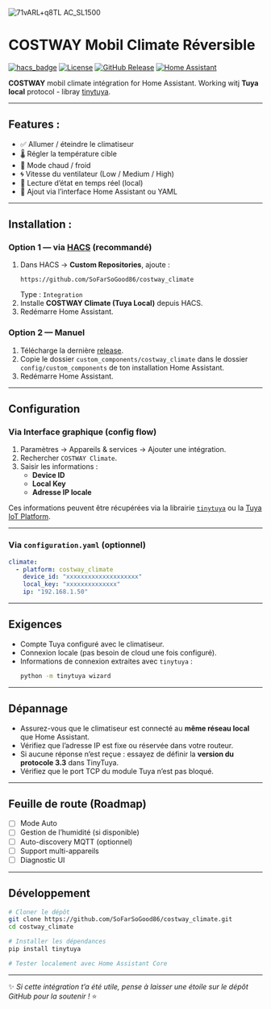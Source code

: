 ![71vARL+q8TL _AC_SL1500_](https://github.com/user-attachments/assets/355e22d2-4e82-4c45-9610-25af26be7597)

# COSTWAY Mobil Climate Réversible 

[![hacs_badge](https://img.shields.io/badge/HACS-Custom-41BDF5.svg)](https://hacs.xyz)
[![License](https://img.shields.io/github/license/SoFarSoGood86/costway_climate)](LICENSE)
[![GitHub Release](https://img.shields.io/github/v/release/SoFarSoGood86/costway_climate)](https://github.com/SoFarSoGood86/costway_climate/releases)
[![Home Assistant](https://img.shields.io/badge/Home%20Assistant-Integration-41BDF5)](https://www.home-assistant.io/)

**COSTWAY** mobil climate intégration for Home Assistant.
Working witj **Tuya local** protocol - libray [tinytuya](https://github.com/jasonacox/tinytuya).

---

## Features :

- ✅ Allumer / éteindre le climatiseur  
- 🌡️ Régler la température cible  
- 🔄 Mode chaud / froid  
- 🌀 Vitesse du ventilateur (Low / Medium / High)  
- 📡 Lecture d’état en temps réel (local)  
- 🧭 Ajout via l’interface Home Assistant ou YAML

---

## Installation :

### Option 1 — via [HACS](https://hacs.xyz) (recommandé)

1. Dans HACS → **Custom Repositories**, ajoute :  
   ```
   https://github.com/SoFarSoGood86/costway_climate
   ```
   Type : `Integration`
2. Installe **COSTWAY Climate (Tuya Local)** depuis HACS.
3. Redémarre Home Assistant.

### Option 2 — Manuel

1. Télécharge la dernière [release](https://github.com/SoFarSoGood86/costway_climate/releases).  
2. Copie le dossier `custom_components/costway_climate` dans le dossier `config/custom_components` de ton installation Home Assistant.  
3. Redémarre Home Assistant.

---

## Configuration

### Via Interface graphique (config flow)

1. Paramètres → Appareils & services → Ajouter une intégration.  
2. Rechercher `COSTWAY Climate`.  
3. Saisir les informations :
   - **Device ID**
   - **Local Key**
   - **Adresse IP locale**

Ces informations peuvent être récupérées via la librairie [`tinytuya`](https://github.com/jasonacox/tinytuya) ou la [Tuya IoT Platform](https://iot.tuya.com).

---

### Via `configuration.yaml` (optionnel)

```yaml
climate:
  - platform: costway_climate
    device_id: "xxxxxxxxxxxxxxxxxxxx"
    local_key: "xxxxxxxxxxxxxx"
    ip: "192.168.1.50"
```

---

## Exigences

- Compte Tuya configuré avec le climatiseur.  
- Connexion locale (pas besoin de cloud une fois configuré).  
- Informations de connexion extraites avec `tinytuya` :
  ```bash
  python -m tinytuya wizard
  ```

---

## Dépannage

- Assurez-vous que le climatiseur est connecté au **même réseau local** que Home Assistant.  
- Vérifiez que l’adresse IP est fixe ou réservée dans votre routeur.  
- Si aucune réponse n’est reçue : essayez de définir la **version du protocole 3.3** dans TinyTuya.  
- Vérifiez que le port TCP du module Tuya n’est pas bloqué.

---

## Feuille de route (Roadmap)

- [ ] Mode Auto
- [ ] Gestion de l’humidité (si disponible)
- [ ] Auto-discovery MQTT (optionnel)
- [ ] Support multi-appareils
- [ ] Diagnostic UI

---

## Développement

```bash
# Cloner le dépôt
git clone https://github.com/SoFarSoGood86/costway_climate.git
cd costway_climate

# Installer les dépendances
pip install tinytuya

# Tester localement avec Home Assistant Core
```

---

✨ *Si cette intégration t’a été utile, pense à laisser une étoile sur le dépôt GitHub pour la soutenir !* ⭐
